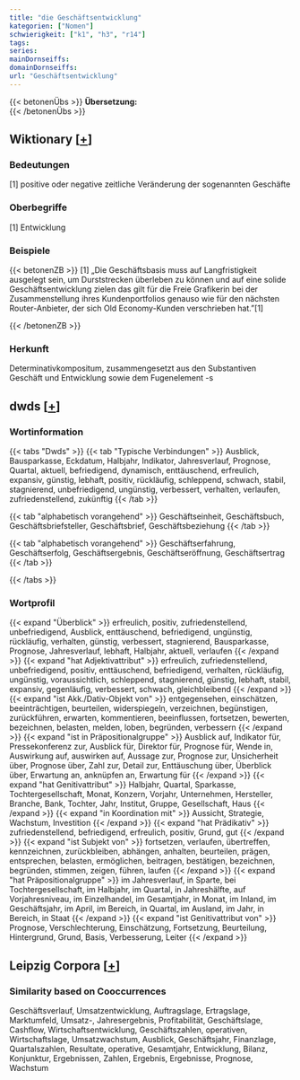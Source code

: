 ```yaml
---
title: "die Geschäftsentwicklung"
kategorien: ["Nomen"]
schwierigkeit: ["k1", "h3", "r14"]
tags:
series:
mainDornseiffs:
domainDornseiffs:
url: "Geschäftsentwicklung"
---
```


{{< betonenÜbs >}}
**Übersetzung:**  
{{< /betonenÜbs >}}

## Wiktionary [[+](https://de.wiktionary.org/wiki/Geschäftsentwicklung)]

### Bedeutungen
[1] positive oder negative zeitliche Veränderung der sogenannten Geschäfte  

### Oberbegriffe
[1] Entwicklung  

### Beispiele
{{< betonenZB >}}
[1] „Die Geschäftsbasis muss auf Langfristigkeit ausgelegt sein, um Durststrecken überleben zu können und auf eine solide Geschäftsentwicklung zielen das gilt für die Freie Grafikerin bei der Zusammenstellung ihres Kundenportfolios genauso wie für den nächsten Router-Anbieter, der sich Old Economy-Kunden verschrieben hat.”[1]  

{{< /betonenZB >}}
### Herkunft
Determinativkompositum, zusammengesetzt aus den Substantiven Geschäft und Entwicklung sowie dem Fugenelement -s  



## dwds [[+](https://www.dwds.de/wb/Geschäftsentwicklung)]

### Wortinformation
{{< tabs "Dwds" >}}
{{< tab "Typische Verbindungen" >}}
Ausblick, Bausparkasse, Eckdatum, Halbjahr, Indikator, Jahresverlauf, Prognose, Quartal, aktuell, befriedigend, dynamisch, enttäuschend, erfreulich, expansiv, günstig, lebhaft, positiv, rückläufig, schleppend, schwach, stabil, stagnierend, unbefriedigend, ungünstig, verbessert, verhalten, verlaufen, zufriedenstellend, zukünftig
{{< /tab >}}

{{< tab "alphabetisch vorangehend" >}}
Geschäftseinheit, Geschäftsbuch, Geschäftsbriefsteller, Geschäftsbrief, Geschäftsbeziehung
{{< /tab >}}

{{< tab "alphabetisch vorangehend" >}}
Geschäftserfahrung, Geschäftserfolg, Geschäftsergebnis, Geschäftseröffnung, Geschäftsertrag
{{< /tab >}}

{{< /tabs >}}

### Wortprofil
{{< expand "Überblick" >}} erfreulich, positiv, zufriedenstellend, unbefriedigend, Ausblick, enttäuschend, befriedigend, ungünstig, rückläufig, verhalten, günstig, verbessert, stagnierend, Bausparkasse, Prognose, Jahresverlauf, lebhaft, Halbjahr, aktuell, verlaufen {{< /expand >}}
{{< expand "hat Adjektivattribut" >}} erfreulich, zufriedenstellend, unbefriedigend, positiv, enttäuschend, befriedigend, verhalten, rückläufig, ungünstig, voraussichtlich, schleppend, stagnierend, günstig, lebhaft, stabil, expansiv, gegenläufig, verbessert, schwach, gleichbleibend {{< /expand >}}
{{< expand "ist Akk./Dativ-Objekt von" >}} entgegensehen, einschätzen, beeinträchtigen, beurteilen, widerspiegeln, verzeichnen, begünstigen, zurückführen, erwarten, kommentieren, beeinflussen, fortsetzen, bewerten, bezeichnen, belasten, melden, loben, begründen, verbessern {{< /expand >}}
{{< expand "ist in Präpositionalgruppe" >}} Ausblick auf, Indikator für, Pressekonferenz zur, Ausblick für, Direktor für, Prognose für, Wende in, Auswirkung auf, auswirken auf, Aussage zur, Prognose zur, Unsicherheit über, Prognose über, Zahl zur, Detail zur, Enttäuschung über, Überblick über, Erwartung an, anknüpfen an, Erwartung für {{< /expand >}}
{{< expand "hat Genitivattribut" >}} Halbjahr, Quartal, Sparkasse, Tochtergesellschaft, Monat, Konzern, Vorjahr, Unternehmen, Hersteller, Branche, Bank, Tochter, Jahr, Institut, Gruppe, Gesellschaft, Haus {{< /expand >}}
{{< expand "in Koordination mit" >}} Aussicht, Strategie, Wachstum, Investition {{< /expand >}}
{{< expand "hat Prädikativ" >}} zufriedenstellend, befriedigend, erfreulich, positiv, Grund, gut {{< /expand >}}
{{< expand "ist Subjekt von" >}} fortsetzen, verlaufen, übertreffen, kennzeichnen, zurückbleiben, abhängen, anhalten, beurteilen, prägen, entsprechen, belasten, ermöglichen, beitragen, bestätigen, bezeichnen, begründen, stimmen, zeigen, führen, laufen {{< /expand >}}
{{< expand "hat Präpositionalgruppe" >}} im Jahresverlauf, in Sparte, bei Tochtergesellschaft, im Halbjahr, im Quartal, in Jahreshälfte, auf Vorjahresniveau, im Einzelhandel, im Gesamtjahr, in Monat, im Inland, im Geschäftsjahr, im April, im Bereich, in Quartal, im Ausland, im Jahr, in Bereich, in Staat {{< /expand >}}
{{< expand "ist Genitivattribut von" >}} Prognose, Verschlechterung, Einschätzung, Fortsetzung, Beurteilung, Hintergrund, Grund, Basis, Verbesserung, Leiter {{< /expand >}}

## Leipzig Corpora [[+](https://corpora.uni-leipzig.de/en/res?word=Geschäftsentwicklung&corpusId=deu_newscrawl-public_2018)]


### Similarity based on Cooccurrences
Geschäftsverlauf, Umsatzentwicklung, Auftragslage, Ertragslage, Marktumfeld, Umsatz-, Jahresergebnis, Profitabilität, Geschäftslage, Cashflow, Wirtschaftsentwicklung, Geschäftszahlen, operativen, Wirtschaftslage, Umsatzwachstum, Ausblick, Geschäftsjahr, Finanzlage, Quartalszahlen, Resultate, operative, Gesamtjahr, Entwicklung, Bilanz, Konjunktur, Ergebnissen, Zahlen, Ergebnis, Ergebnisse, Prognose, Wachstum

